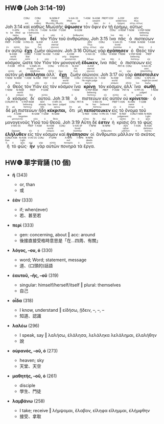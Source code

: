 ## HW❻ (Joh 3:14-19)

<rt>Joh 3:14</rt> <RUBY><ruby><ruby>καὶ<rt>καί</rt></ruby><rt><font color='white'>And</font></rt></ruby><rt>CONJ</rt></RUBY> <RUBY><ruby><ruby>καθὼς<rt>καθώς</rt></ruby><rt>as</rt></ruby><rt>CONJ</rt></RUBY> <RUBY><ruby><ruby>Μωϋσῆς<rt>Μωϋσῆς, Μωσῆς</rt></ruby><rt>Moses</rt></ruby><rt>N-NSM-P</rt></RUBY> <RUBY><ruby><ruby><strong>ὕψωσεν</strong><rt>ὑψόω</rt></ruby><rt>lifted up</rt></ruby><rt>V-AAI-3S</rt></RUBY> <RUBY><ruby><ruby>τὸν<rt>ὁ</rt></ruby><rt><font color='white'>the</font></rt></ruby><rt>T-ASM</rt></RUBY> <RUBY><ruby><ruby>ὄφιν<rt>ὄφις</rt></ruby><rt>serpent</rt></ruby><rt>N-ASM</rt></RUBY> <RUBY><ruby><ruby>ἐν<rt>ἐν</rt></ruby><rt><font color='white'>in</font></rt></ruby><rt>PREP</rt></RUBY> <RUBY><ruby><ruby>τῇ<rt>ὁ</rt></ruby><rt><font color='white'>the</font></rt></ruby><rt>T-DSF</rt></RUBY> <RUBY><ruby><ruby>ἐρήμῳ,<rt>ἔρημος</rt></ruby><rt>wilderness</rt></ruby><rt>A-DSF</rt></RUBY> <RUBY><ruby><ruby>οὕτως<rt>οὕτω, οὕτως</rt></ruby><rt>thus</rt></ruby><rt>ADV</rt></RUBY> <RUBY><ruby><ruby><em>ὑψωθῆναι</em><rt>ὑψόω</rt></ruby><rt>to be lifted up</rt></ruby><rt>V-APN</rt></RUBY> <RUBY><ruby><ruby><strong>δεῖ</strong><rt>δεῖ</rt></ruby><rt>it behooves</rt></ruby><rt>V-PAI-3S</rt></RUBY> <RUBY><ruby><ruby>τὸν<rt>ὁ</rt></ruby><rt><font color='white'>the</font></rt></ruby><rt>T-ASM</rt></RUBY> <RUBY><ruby><ruby>Υἱὸν<rt>υἱός</rt></ruby><rt><font color='white'>Son</font></rt></ruby><rt>N-ASM</rt></RUBY> <RUBY><ruby><ruby>τοῦ<rt>ὁ</rt></ruby><rt><font color='white'>-</font></rt></ruby><rt>T-GSM</rt></RUBY> <RUBY><ruby><ruby>ἀνθρώπου,<rt>ἄνθρωπος</rt></ruby><rt><font color='white'>of Man</font></rt></ruby><rt>N-GSM</rt></RUBY> <rt>Joh 3:15</rt> <RUBY><ruby><ruby>ἵνα<rt>ἵνα</rt></ruby><rt><font color='white'>so that</font></rt></ruby><rt>CONJ</rt></RUBY> <RUBY><ruby><ruby>πᾶς<rt>πᾶς</rt></ruby><rt><font color='white'>everyone</font></rt></ruby><rt>A-NSM</rt></RUBY> <RUBY><ruby><ruby>ὁ<rt>ὁ</rt></ruby><rt><font color='white'>-</font></rt></ruby><rt>T-NSM</rt></RUBY> <RUBY><ruby><ruby><em>πιστεύων</em><rt>πιστεύω</rt></ruby><rt>believing</rt></ruby><rt>V-PAP-NSM</rt></RUBY> <RUBY><ruby><ruby>ἐν<rt>ἐν</rt></ruby><rt><font color='white'>in</font></rt></ruby><rt>PREP</rt></RUBY> <RUBY><ruby><ruby>αὐτῷ<rt>αὐτός</rt></ruby><rt><font color='white'>Him</font></rt></ruby><rt>P-DSM</rt></RUBY> <RUBY><ruby><ruby><strong>ἔχῃ</strong><rt>ἔχω</rt></ruby><rt><font color='white'>may have</font></rt></ruby><rt>V-PAS-3S</rt></RUBY> <RUBY><ruby><ruby>ζωὴν<rt>ζωή</rt></ruby><rt>life</rt></ruby><rt>N-ASF</rt></RUBY> <RUBY><ruby><ruby>αἰώνιον.<rt>αἰώνιος</rt></ruby><rt>eternal</rt></ruby><rt>A-ASF</rt></RUBY> <rt>Joh 3:16</rt> <RUBY><ruby><ruby>Οὕτως<rt>οὕτω, οὕτως</rt></ruby><rt>Thus</rt></ruby><rt>ADV</rt></RUBY> <RUBY><ruby><ruby>γὰρ<rt>γάρ</rt></ruby><rt><font color='white'>for</font></rt></ruby><rt>CONJ</rt></RUBY> <RUBY><ruby><ruby><strong>ἠγάπησεν</strong><rt>ἀγαπάω</rt></ruby><rt>loved</rt></ruby><rt>V-AAI-3S</rt></RUBY> <RUBY><ruby><ruby>ὁ<rt>ὁ</rt></ruby><rt><font color='white'>-</font></rt></ruby><rt>T-NSM</rt></RUBY> <RUBY><ruby><ruby>Θεὸς<rt>θεός</rt></ruby><rt><font color='white'>God</font></rt></ruby><rt>N-NSM</rt></RUBY> <RUBY><ruby><ruby>τὸν<rt>ὁ</rt></ruby><rt><font color='white'>the</font></rt></ruby><rt>T-ASM</rt></RUBY> <RUBY><ruby><ruby>κόσμον,<rt>κόσμος</rt></ruby><rt>world</rt></ruby><rt>N-ASM</rt></RUBY> <RUBY><ruby><ruby>ὥστε<rt>ὥστε</rt></ruby><rt>that</rt></ruby><rt>CONJ</rt></RUBY> <RUBY><ruby><ruby>τὸν<rt>ὁ</rt></ruby><rt><font color='white'>the</font></rt></ruby><rt>T-ASM</rt></RUBY> <RUBY><ruby><ruby>Υἱὸν<rt>υἱός</rt></ruby><rt><font color='white'>Son</font></rt></ruby><rt>N-ASM</rt></RUBY> <RUBY><ruby><ruby>τὸν<rt>ὁ</rt></ruby><rt><font color='white'>the</font></rt></ruby><rt>T-ASM</rt></RUBY> <RUBY><ruby><ruby>μονογενῆ<rt>μονογενής</rt></ruby><rt>only begotten</rt></ruby><rt>A-ASM</rt></RUBY> <RUBY><ruby><ruby><strong>ἔδωκεν,</strong><rt>δίδωμι</rt></ruby><rt><font color='white'><font color='white'>He gave</font></font></rt></ruby><rt>V-AAI-3S</rt></RUBY> <RUBY><ruby><ruby>ἵνα<rt>ἵνα</rt></ruby><rt><font color='white'>so that</font></rt></ruby><rt>CONJ</rt></RUBY> <RUBY><ruby><ruby>πᾶς<rt>πᾶς</rt></ruby><rt><font color='white'>everyone</font></rt></ruby><rt>A-NSM</rt></RUBY> <RUBY><ruby><ruby>ὁ<rt>ὁ</rt></ruby><rt><font color='white'>-</font></rt></ruby><rt>T-NSM</rt></RUBY> <RUBY><ruby><ruby><em>πιστεύων</em><rt>πιστεύω</rt></ruby><rt>believing</rt></ruby><rt>V-PAP-NSM</rt></RUBY> <RUBY><ruby><ruby>εἰς<rt>εἰς</rt></ruby><rt><font color='white'>in</font></rt></ruby><rt>PREP</rt></RUBY> <RUBY><ruby><ruby>αὐτὸν<rt>αὐτός</rt></ruby><rt><font color='white'>Him</font></rt></ruby><rt>P-ASM</rt></RUBY> <RUBY><ruby><ruby>μὴ<rt>μή</rt></ruby><rt><font color='white'>not</font></rt></ruby><rt>PRT-N</rt></RUBY> <RUBY><ruby><ruby><strong>ἀπόληται</strong><rt>ἀπολλύω</rt></ruby><rt>should perish</rt></ruby><rt>V-AMS-3S</rt></RUBY> <RUBY><ruby><ruby>ἀλλ᾽<rt>ἀλλά</rt></ruby><rt><font color='white'>but</font></rt></ruby><rt>CONJ</rt></RUBY> <RUBY><ruby><ruby><strong>ἔχῃ</strong><rt>ἔχω</rt></ruby><rt><font color='white'>should have</font></rt></ruby><rt>V-PAS-3S</rt></RUBY> <RUBY><ruby><ruby>ζωὴν<rt>ζωή</rt></ruby><rt>life</rt></ruby><rt>N-ASF</rt></RUBY> <RUBY><ruby><ruby>αἰώνιον.<rt>αἰώνιος</rt></ruby><rt>eternal</rt></ruby><rt>A-ASF</rt></RUBY> <rt>Joh 3:17</rt> <RUBY><ruby><ruby>οὐ<rt>οὐ</rt></ruby><rt><font color='white'>Not</font></rt></ruby><rt>PRT-N</rt></RUBY> <RUBY><ruby><ruby>γὰρ<rt>γάρ</rt></ruby><rt><font color='white'>for</font></rt></ruby><rt>CONJ</rt></RUBY> <RUBY><ruby><ruby><strong>ἀπέστειλεν</strong><rt>ἀποστέλλω</rt></ruby><rt>sent</rt></ruby><rt>V-AAI-3S</rt></RUBY> <RUBY><ruby><ruby>ὁ<rt>ὁ</rt></ruby><rt><font color='white'>-</font></rt></ruby><rt>T-NSM</rt></RUBY> <RUBY><ruby><ruby>Θεὸς<rt>θεός</rt></ruby><rt><font color='white'>God</font></rt></ruby><rt>N-NSM</rt></RUBY> <RUBY><ruby><ruby>τὸν<rt>ὁ</rt></ruby><rt><font color='white'>-</font></rt></ruby><rt>T-ASM</rt></RUBY> <RUBY><ruby><ruby>Υἱὸν<rt>υἱός</rt></ruby><rt><font color='white'>His Son</font></rt></ruby><rt>N-ASM</rt></RUBY> <RUBY><ruby><ruby>εἰς<rt>εἰς</rt></ruby><rt><font color='white'>into</font></rt></ruby><rt>PREP</rt></RUBY> <RUBY><ruby><ruby>τὸν<rt>ὁ</rt></ruby><rt><font color='white'>the</font></rt></ruby><rt>T-ASM</rt></RUBY> <RUBY><ruby><ruby>κόσμον<rt>κόσμος</rt></ruby><rt>world</rt></ruby><rt>N-ASM</rt></RUBY> <RUBY><ruby><ruby>ἵνα<rt>ἵνα</rt></ruby><rt><font color='white'>that</font></rt></ruby><rt>CONJ</rt></RUBY> <RUBY><ruby><ruby><strong>κρίνῃ</strong><rt>κρίνω</rt></ruby><rt>He might judge</rt></ruby><rt>V-PAS⁞AAS-3S</rt></RUBY> <RUBY><ruby><ruby>τὸν<rt>ὁ</rt></ruby><rt><font color='white'>the</font></rt></ruby><rt>T-ASM</rt></RUBY> <RUBY><ruby><ruby>κόσμον,<rt>κόσμος</rt></ruby><rt>world</rt></ruby><rt>N-ASM</rt></RUBY> <RUBY><ruby><ruby>ἀλλ᾽<rt>ἀλλά</rt></ruby><rt><font color='white'>but</font></rt></ruby><rt>CONJ</rt></RUBY> <RUBY><ruby><ruby>ἵνα<rt>ἵνα</rt></ruby><rt><font color='white'>that</font></rt></ruby><rt>CONJ</rt></RUBY> <RUBY><ruby><ruby><strong>σωθῇ</strong><rt>σῴζω</rt></ruby><rt>might be saved</rt></ruby><rt>V-APS-3S</rt></RUBY> <RUBY><ruby><ruby>ὁ<rt>ὁ</rt></ruby><rt><font color='white'>the</font></rt></ruby><rt>T-NSM</rt></RUBY> <RUBY><ruby><ruby>κόσμος<rt>κόσμος</rt></ruby><rt>world</rt></ruby><rt>N-NSM</rt></RUBY> <RUBY><ruby><ruby>δι᾽<rt>διά</rt></ruby><rt><font color='white'>through</font></rt></ruby><rt>PREP</rt></RUBY> <RUBY><ruby><ruby>αὐτοῦ.<rt>αὐτός</rt></ruby><rt><font color='white'>Him</font></rt></ruby><rt>P-GSM</rt></RUBY> <rt>Joh 3:18</rt> <RUBY><ruby><ruby>ὁ<rt>ὁ</rt></ruby><rt><font color='white'>The [one]</font></rt></ruby><rt>T-NSM</rt></RUBY> <RUBY><ruby><ruby><em>πιστεύων</em><rt>πιστεύω</rt></ruby><rt>believing</rt></ruby><rt>V-PAP-NSM</rt></RUBY> <RUBY><ruby><ruby>εἰς<rt>εἰς</rt></ruby><rt><font color='white'>on</font></rt></ruby><rt>PREP</rt></RUBY> <RUBY><ruby><ruby>αὐτὸν<rt>αὐτός</rt></ruby><rt><font color='white'>Him</font></rt></ruby><rt>P-ASM</rt></RUBY> <RUBY><ruby><ruby>οὐ<rt>οὐ</rt></ruby><rt><font color='white'>not</font></rt></ruby><rt>PRT-N</rt></RUBY> <RUBY><ruby><ruby><strong>κρίνεται·</strong><rt>κρίνω</rt></ruby><rt>is judged</rt></ruby><rt>V-PPI-3S</rt></RUBY> <RUBY><ruby><ruby>ὁ<rt>ὁ</rt></ruby><rt><font color='white'>the [one]</font></rt></ruby><rt>T-NSM</rt></RUBY> <RUBY><ruby><ruby>δὲ<rt>δέ</rt></ruby><rt><font color='white'>but</font></rt></ruby><rt>CONJ</rt></RUBY> <RUBY><ruby><ruby>μὴ<rt>μή</rt></ruby><rt><font color='white'>not</font></rt></ruby><rt>PRT-N</rt></RUBY> <RUBY><ruby><ruby><em>πιστεύων</em><rt>πιστεύω</rt></ruby><rt>believing</rt></ruby><rt>V-PAP-NSM</rt></RUBY> <RUBY><ruby><ruby>ἤδη<rt>ἤδη</rt></ruby><rt>already</rt></ruby><rt>ADV</rt></RUBY> <RUBY><ruby><ruby><strong>κέκριται,</strong><rt>κρίνω</rt></ruby><rt>has been judged</rt></ruby><rt>V-RPI-3S</rt></RUBY> <RUBY><ruby><ruby>ὅτι<rt>ὅτι</rt></ruby><rt><font color='white'>because</font></rt></ruby><rt>CONJ</rt></RUBY> <RUBY><ruby><ruby>μὴ<rt>μή</rt></ruby><rt><font color='white'>not</font></rt></ruby><rt>PRT-N</rt></RUBY> <RUBY><ruby><ruby><strong>πεπίστευκεν</strong><rt>πιστεύω</rt></ruby><rt>he has believed</rt></ruby><rt>V-RAI-3S</rt></RUBY> <RUBY><ruby><ruby>εἰς<rt>εἰς</rt></ruby><rt><font color='white'>in</font></rt></ruby><rt>PREP</rt></RUBY> <RUBY><ruby><ruby>τὸ<rt>ὁ</rt></ruby><rt><font color='white'>the</font></rt></ruby><rt>T-ASN</rt></RUBY> <RUBY><ruby><ruby>ὄνομα<rt>ὄνομα</rt></ruby><rt>name</rt></ruby><rt>N-ASN</rt></RUBY> <RUBY><ruby><ruby>τοῦ<rt>ὁ</rt></ruby><rt><font color='white'>of the</font></rt></ruby><rt>T-GSM</rt></RUBY> <RUBY><ruby><ruby>μονογενοῦς<rt>μονογενής</rt></ruby><rt>only begotten</rt></ruby><rt>A-GSM</rt></RUBY> <RUBY><ruby><ruby>Υἱοῦ<rt>υἱός</rt></ruby><rt><font color='white'>Son</font></rt></ruby><rt>N-GSM</rt></RUBY> <RUBY><ruby><ruby>τοῦ<rt>ὁ</rt></ruby><rt><font color='white'>-</font></rt></ruby><rt>T-GSM</rt></RUBY> <RUBY><ruby><ruby>Θεοῦ.<rt>θεός</rt></ruby><rt><font color='white'>of God</font></rt></ruby><rt>N-GSM</rt></RUBY> <rt>Joh 3:19</rt> <RUBY><ruby><ruby>Αὕτη<rt>οὗτος</rt></ruby><rt><font color='white'>This</font></rt></ruby><rt>D-NSF</rt></RUBY> <RUBY><ruby><ruby>δέ<rt>δέ</rt></ruby><rt><font color='white'>now</font></rt></ruby><rt>CONJ</rt></RUBY> <RUBY><ruby><ruby><strong>ἐστιν</strong><rt>εἰμί</rt></ruby><rt><font color='white'>is</font></rt></ruby><rt>V-PAI-3S</rt></RUBY> <RUBY><ruby><ruby>ἡ<rt>ὁ</rt></ruby><rt><font color='white'>the</font></rt></ruby><rt>T-NSF</rt></RUBY> <RUBY><ruby><ruby>κρίσις<rt>κρίσις</rt></ruby><rt>judgement</rt></ruby><rt>N-NSF</rt></RUBY> <RUBY><ruby><ruby>ὅτι<rt>ὅτι</rt></ruby><rt><font color='white'>that</font></rt></ruby><rt>CONJ</rt></RUBY> <RUBY><ruby><ruby>τὸ<rt>ὁ</rt></ruby><rt><font color='white'>the</font></rt></ruby><rt>T-NSN</rt></RUBY> <RUBY><ruby><ruby>φῶς<rt>φῶς</rt></ruby><rt>Light</rt></ruby><rt>N-NSN</rt></RUBY> <RUBY><ruby><ruby><strong>ἐλήλυθεν</strong><rt>ἔρχομαι</rt></ruby><rt><font color='white'>has come</font></rt></ruby><rt>V-RAI-3S</rt></RUBY> <RUBY><ruby><ruby>εἰς<rt>εἰς</rt></ruby><rt><font color='white'>into</font></rt></ruby><rt>PREP</rt></RUBY> <RUBY><ruby><ruby>τὸν<rt>ὁ</rt></ruby><rt><font color='white'>the</font></rt></ruby><rt>T-ASM</rt></RUBY> <RUBY><ruby><ruby>κόσμον<rt>κόσμος</rt></ruby><rt>world</rt></ruby><rt>N-ASM</rt></RUBY> <RUBY><ruby><ruby>καὶ<rt>καί</rt></ruby><rt><font color='white'>and</font></rt></ruby><rt>CONJ</rt></RUBY> <RUBY><ruby><ruby><strong>ἠγάπησαν</strong><rt>ἀγαπάω</rt></ruby><rt>loved</rt></ruby><rt>V-AAI-3P</rt></RUBY> <RUBY><ruby><ruby>οἱ<rt>ὁ</rt></ruby><rt><font color='white'>-</font></rt></ruby><rt>T-NPM</rt></RUBY> <RUBY><ruby><ruby>ἄνθρωποι<rt>ἄνθρωπος</rt></ruby><rt><font color='white'>men</font></rt></ruby><rt>N-NPM</rt></RUBY> <RUBY><ruby><ruby>μᾶλλον<rt>μᾶλλον</rt></ruby><rt>rather</rt></ruby><rt>ADV</rt></RUBY> <RUBY><ruby><ruby>τὸ<rt>ὁ</rt></ruby><rt><font color='white'>the</font></rt></ruby><rt>T-ASN</rt></RUBY> <RUBY><ruby><ruby>σκότος<rt>σκότος</rt></ruby><rt>darkness</rt></ruby><rt>N-ASN</rt></RUBY> <RUBY><ruby><ruby>ἢ<rt>ἤ</rt></ruby><rt>than</rt></ruby><rt>CONJ</rt></RUBY> <RUBY><ruby><ruby>τὸ<rt>ὁ</rt></ruby><rt><font color='white'>the</font></rt></ruby><rt>T-ASN</rt></RUBY> <RUBY><ruby><ruby>φῶς·<rt>φῶς</rt></ruby><rt>Light</rt></ruby><rt>N-ASN</rt></RUBY> <RUBY><ruby><ruby><strong>ἦν</strong><rt>εἰμί</rt></ruby><rt><font color='white'>were</font></rt></ruby><rt>V-IAI-3S</rt></RUBY> <RUBY><ruby><ruby>γὰρ<rt>γάρ</rt></ruby><rt><font color='white'>for</font></rt></ruby><rt>CONJ</rt></RUBY> <RUBY><ruby><ruby>αὐτῶν<rt>αὐτός</rt></ruby><rt><font color='white'>of them</font></rt></ruby><rt>P-GPM</rt></RUBY> <RUBY><ruby><ruby>πονηρὰ<rt>πονηρός</rt></ruby><rt>evil</rt></ruby><rt>A-NPN</rt></RUBY> <RUBY><ruby><ruby>τὰ<rt>ὁ</rt></ruby><rt><font color='white'>the</font></rt></ruby><rt>T-NPN</rt></RUBY> <RUBY><ruby><ruby>ἔργα.<rt>ἔργον</rt></ruby><rt>deeds</rt></ruby><rt>N-NPN</rt></RUBY>

<div style='page-break-after: always;'></div>


## HW❻ 單字背誦 (10 個)
- **ἤ** (343)
	- or, than
	- 或

- **ἐάν** (333)
	- if; when(ever)
	- 若、甚至若

- **περί** (333)
	- gen: concerning, about ‖ acc: around
	- 後接直接受格時意思是「在...四周、有關」

- **λόγος, –ου, ὁ** (330)
	- word; Word; statement, message
	- 道、(口頭的)話語

- **ἑαυτοῦ, –ῆς, –οῦ** (319)
	- singular: himself/herself/itself ‖ plural: themselves
	- 自己

- **οἶδα** (318)
	- I know, understand ‖ εἰδήσω, ᾔδειν, –, –, –
	- 知道、認識

- **λαλέω** (296)
	- I speak, say ‖ λαλήσω, ἐλάλησα, λελάληκα λελάλημαι, ἐλαλήθην
	- 說

- **οὐρανός, –οῦ, ὁ** (273)
	- heaven; sky
	- 天堂、天空

- **μαθητής, –οῦ, ὁ** (261)
	- disciple
	- 學生、門徒

- **λαμβάνω** (258)
	- I take; receive ‖ λήμψομαι, ἔλαβον, εἴληφα εἴλημμαι, ἐλήμφθην
	- 接受、拿取